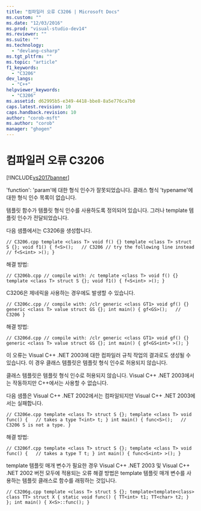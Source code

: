 ```yaml
---
title: "컴파일러 오류 C3206 | Microsoft Docs"
ms.custom: ""
ms.date: "12/03/2016"
ms.prod: "visual-studio-dev14"
ms.reviewer: ""
ms.suite: ""
ms.technology: 
  - "devlang-csharp"
ms.tgt_pltfrm: ""
ms.topic: "article"
f1_keywords: 
  - "C3206"
dev_langs: 
  - "C++"
helpviewer_keywords: 
  - "C3206"
ms.assetid: d62995b5-e349-4418-bbe8-8a5e776ca7b0
caps.latest.revision: 10
caps.handback.revision: 10
author: "corob-msft"
ms.author: "corob"
manager: "ghogen"
---
```

# 컴파일러 오류 C3206
[!INCLUDE[vs2017banner](../../assembler/inline/includes/vs2017banner.md)]

'function': 'param'에 대한 형식 인수가 잘못되었습니다. 클래스 형식 'typename'에 대한 형식 인수 목록이 없습니다.  
  
 템플릿 함수가 템플릿 형식 인수를 사용하도록 정의되어 있습니다. 그러나 template 템플릿 인수가 전달되었습니다.  
  
 다음 샘플에서는 C3206을 생성합니다.  
  
```  
// C3206.cpp template <class T> void f() {} template <class T> struct S {}; void f1() { f<S>();   // C3206 // try the following line instead // f<S<int> >(); }  
```  
  
 해결 방법:  
  
```  
// C3206b.cpp // compile with: /c template <class T> void f() {} template <class T> struct S {}; void f1() { f<S<int> >(); }  
```  
  
 C3206은 제네릭을 사용하는 경우에도 발생할 수 있습니다.  
  
```  
// C3206c.cpp // compile with: /clr generic <class GT1> void gf() {} generic <class T> value struct GS {}; int main() { gf<GS>();   // C3206 }  
```  
  
 해결 방법:  
  
```  
// C3206d.cpp // compile with: /clr generic <class GT1> void gf() {} generic <class T> value struct GS {}; int main() { gf<GS<int> >(); }  
```  
  
 이 오류는 Visual C\+\+ .NET 2003에 대한 컴파일러 규칙 작업의 결과로도 생성될 수 있습니다. 이 경우 클래스 템플릿은 템플릿 형식 인수로 허용되지 않습니다.  
  
 클래스 템플릿은 템플릿 형식 인수로 허용되지 않습니다. Visual C\+\+ .NET 2003에서는 작동하지만 C\+\+에서는 사용할 수 없습니다.  
  
 다음 샘플은 Visual C\+\+ .NET 2002에서는 컴파일되지만 Visual C\+\+ .NET 2003에서는 실패합니다.  
  
```  
// C3206e.cpp template <class T> struct S {}; template <class T> void func() {   // takes a type T<int> t; } int main() { func<S>();   // C3206 S is not a type. }  
```  
  
 해결 방법:  
  
```  
// C3206f.cpp template <class T> struct S {}; template <class T> void func() {   // takes a type T t; } int main() { func<S<int> >(); }  
```  
  
 template 템플릿 매개 변수가 필요한 경우 Visual C\+\+ .NET 2003 및 Visual C\+\+ .NET 2002 버전 모두에 적용되는 오류 해결 방법은 template 템플릿 매개 변수를 사용하는 템플릿 클래스로 함수를 래핑하는 것입니다.  
  
```  
// C3206g.cpp template <class T> struct S {}; template<template<class> class TT> struct X { static void func() { TT<int> t1; TT<char> t2; } }; int main() { X<S>::func(); }  
```